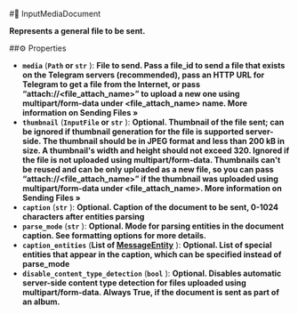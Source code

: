 #🔮 InputMediaDocument

**Represents a general file to be sent.**

##⚙️ Properties

- **`media`** (**`Path` or `str`** ): **File to send. Pass a file_id to send a file that exists on the Telegram servers (recommended), pass an
HTTP URL for Telegram to get a file from the Internet, or pass “attach://<file_attach_name>” to upload a new one using
multipart/form-data under <file_attach_name> name. More information on Sending Files »**
- **`thumbnail`** (**`InputFile` or `str`** ): **Optional. Thumbnail of the file sent; can be ignored if thumbnail generation for the file is supported
server-side. The thumbnail should be in JPEG format and less than 200 kB in size. A thumbnail's width and height should
not exceed 320. Ignored if the file is not uploaded using multipart/form-data. Thumbnails can't be reused and can be
only uploaded as a new file, so you can pass “attach://<file_attach_name>” if the thumbnail was uploaded using
multipart/form-data under <file_attach_name>. More information on Sending Files »**
- **`caption`** (**`str`** ): **Optional. Caption of the document to be sent, 0-1024 characters after entities parsing**
- **`parse_mode`** (**`str`** ): **Optional. Mode for parsing entities in the document caption. See formatting options for more
details.**
- **`caption_entities`** (**List of [MessageEntity](MessageEntity.md)** ): **Optional. List of special entities that appear in the caption, which can be specified
instead of parse_mode**
- **`disable_content_type_detection`** (**`bool`** ): **Optional. Disables automatic server-side content type detection for
files uploaded using multipart/form-data. Always True, if the document is sent as part of an album.**
